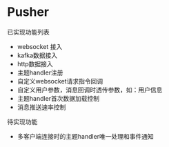 # Pusher

已实现功能列表

- websocket 接入
- kafka数据接入
- http数据接入
- 主题handler注册
- 自定义websocket请求指令回调
- 自定义用户参数，消息回调时透传参数，如：用户信息
- 主题handler首次数据加载控制
- 消息推送速率控制

待实现功能

- 多客户端连接时的主题handler唯一处理和事件通知
